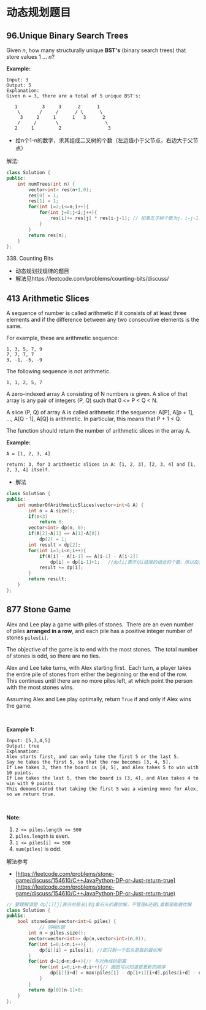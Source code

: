 # 动态规划题目

## 96.Unique Binary Search Trees

Given *n*, how many structurally unique **BST's** (binary search trees) that store values 1 ... *n*?

**Example:**

```
Input: 3
Output: 5
Explanation:
Given n = 3, there are a total of 5 unique BST's:

   1         3     3      2      1
    \       /     /      / \      \
     3     2     1      1   3      2
    /     /       \                 \
   2     1         2                 3
```

- 给n个1-n的数字，求其组成二叉树的个数（左边值小于父节点，右边大于父节点）



解法:

```c++
class Solution {
public:
    int numTrees(int n) {
        vector<int> res(n+1,0);
        res[0] = 1;
        res[1] = 1;
        for(int i=2;i<=n;i++){
            for(int j=0;j<i;j++){
                res[i]+= res[j] * res[i-j-1]; // 如果左子树个数为j，i-j-1，二叉树是按大小排列的,排列组合的情况是左边的情况个数*右边的情况个数
            }
        }
        return res[n];
    }
};
```



338. Counting Bits

- 动态规划找规律的题目
- 解法见https://leetcode.com/problems/counting-bits/discuss/






##  413 Arithmetic Slices

A sequence of number is called arithmetic if it consists of at least three elements and if the difference between any two consecutive elements is the same.

For example, these are arithmetic sequence:

```
1, 3, 5, 7, 9
7, 7, 7, 7
3, -1, -5, -9
```

The following sequence is not arithmetic.

```
1, 1, 2, 5, 7
```

A zero-indexed array A consisting of N numbers is given. A slice of that array is any pair of integers (P, Q) such that 0 <= P < Q < N.

A slice (P, Q) of array A is called arithmetic if the sequence:
A[P], A[p + 1], ..., A[Q - 1], A[Q] is arithmetic. In particular, this means that P + 1 < Q.

The function should return the number of arithmetic slices in the array A.

**Example:**

```
A = [1, 2, 3, 4]

return: 3, for 3 arithmetic slices in A: [1, 2, 3], [2, 3, 4] and [1, 2, 3, 4] itself.
```

- 解法

```c++
class Solution {
public:
    int numberOfArithmeticSlices(vector<int>& A) {
        int n = A.size();
        if(n<3)
            return 0;
        vector<int> dp(n, 0);
        if(A[2]-A[1] == A[1]-A[0])
            dp[2] = 1;
        int result = dp[2];
        for(int i=3;i<n;i++){
            if(A[i] - A[i-1] == A[i-1] - A[i-2])
                dp[i] = dp[i-1]+1;   //dp[i]表示以i结尾的组合的个数，所以在dp[i-1]基础上+1
            result += dp[i];
        }
        return result;
    }
};
```





## 877 Stone Game

Alex and Lee play a game with piles of stones.  There are an even number of piles **arranged in a row**, and each pile has a positive integer number of stones `piles[i]`.

The objective of the game is to end with the most stones.  The total number of stones is odd, so there are no ties.

Alex and Lee take turns, with Alex starting first.  Each turn, a player takes the entire pile of stones from either the beginning or the end of the row.  This continues until there are no more piles left, at which point the person with the most stones wins.

Assuming Alex and Lee play optimally, return `True` if and only if Alex wins the game.

 

**Example 1:**

```
Input: [5,3,4,5]
Output: true
Explanation: 
Alex starts first, and can only take the first 5 or the last 5.
Say he takes the first 5, so that the row becomes [3, 4, 5].
If Lee takes 3, then the board is [4, 5], and Alex takes 5 to win with 10 points.
If Lee takes the last 5, then the board is [3, 4], and Alex takes 4 to win with 9 points.
This demonstrated that taking the first 5 was a winning move for Alex, so we return true.

```

 

**Note:**

1. `2 <= piles.length <= 500`
2. `piles.length` is even.
3. `1 <= piles[i] <= 500`
4. `sum(piles)` is odd.



解法参考 

- [https://leetcode.com/problems/stone-game/discuss/154610/C++JavaPython-DP-or-Just-return-true](https://leetcode.com/problems/stone-game/discuss/154610/C++JavaPython-DP-or-Just-return-true)

```c++
// 要理解清楚 dp[i][j]表示的是从i到j拿石头的最优解，不管是A还是L拿都是取最优解
class Solution {
public:
    bool stoneGame(vector<int>& piles) {
            // 同486题
        int n = piles.size();
        vector<vector<int>> dp(n,vector<int>(n,0));
        for(int i=0;i<n;i++){
            dp[i][i] = piles[i]; //即只剩一个石头是取的最优解
        }
        for(int d=1;d<n;d++){// 与对角线的距离
            for(int i=0;i<n-d;i++){// 画图可以知道是更新的顺序
                dp[i][i+d] = max(piles[i] - dp[i+1][i+d],piles[i+d] - dp[i][i+d-1]);//A拿左边还是右边的最优解 - L拿剩下的最优解
            }
        }
        return dp[0][n-1]>0;
    }
};
```

